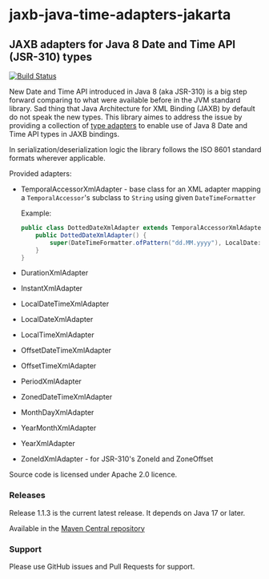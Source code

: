 # jaxb-java-time-adapters-jakarta

JAXB adapters for Java 8 Date and Time API (JSR-310) types
---------

[![Build Status](https://travis-ci.org/migesok/jaxb-java-time-adapters.svg?branch=master)](https://travis-ci.org/migesok/jaxb-java-time-adapters)

New Date and Time API introduced in Java 8 (aka JSR-310) is a big step forward comparing to what were available before in the JVM standard library. Sad thing that Java Architecture for XML Binding (JAXB) by default do not speak the new types. This library aimes to address the issue by providing a collection of [type adapters](http://docs.oracle.com/javase/8/docs/api/javax/xml/bind/annotation/adapters/XmlAdapter.html) to enable use of Java 8 Date and Time API types in JAXB bindings.

In serialization/deserialization logic the library follows the ISO 8601 standard formats wherever applicable.

Provided adapters:
* TemporalAccessorXmlAdapter - base class for an XML adapter mapping a `TemporalAccessor`'s subclass to `String` using given `DateTimeFormatter`

  Example:
  ```java
  public class DottedDateXmlAdapter extends TemporalAccessorXmlAdapter<LocalDate> {
      public DottedDateXmlAdapter() {
          super(DateTimeFormatter.ofPattern("dd.MM.yyyy"), LocalDate::from);
      }
  }
  ```
* DurationXmlAdapter
* InstantXmlAdapter
* LocalDateTimeXmlAdapter
* LocalDateXmlAdapter
* LocalTimeXmlAdapter
* OffsetDateTimeXmlAdapter
* OffsetTimeXmlAdapter
* PeriodXmlAdapter
* ZonedDateTimeXmlAdapter
* MonthDayXmlAdapter
* YearMonthXmlAdapter
* YearXmlAdapter
* ZoneIdXmlAdapter - for JSR-310's ZoneId and ZoneOffset

Source code is licensed under Apache 2.0 licence.

### Releases
Release 1.1.3 is the current latest release.
It depends on Java 17 or later.

Available in the [Maven Central repository](http://search.maven.org/#artifactdetails|com.migesok|jaxb-java-time-adapters|1.1.3|jar)

### Support
Please use GitHub issues and Pull Requests for support.
